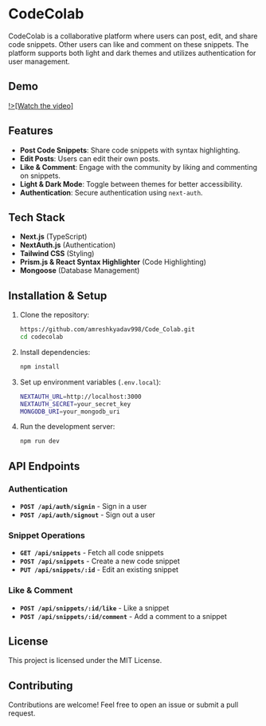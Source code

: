 # CodeColab

CodeColab is a collaborative platform where users can post, edit, and share code snippets. Other users can like and comment on these snippets. The platform supports both light and dark themes and utilizes authentication for user management.


## Demo
[!>[Watch the video]](https://drive.google.com/file/d/1ND4r0Maf9xmxlZ5jJg9PLnYV17wCfE9E/view?usp=drive_link)
## Features
- **Post Code Snippets**: Share code snippets with syntax highlighting.
- **Edit Posts**: Users can edit their own posts.
- **Like & Comment**: Engage with the community by liking and commenting on snippets.
- **Light & Dark Mode**: Toggle between themes for better accessibility.
- **Authentication**: Secure authentication using `next-auth`.

## Tech Stack
- **Next.js** (TypeScript)
- **NextAuth.js** (Authentication)
- **Tailwind CSS** (Styling)
- **Prism.js & React Syntax Highlighter** (Code Highlighting)
- **Mongoose** (Database Management)

## Installation & Setup
1. Clone the repository:
   ```sh
   https://github.com/amreshkyadav998/Code_Colab.git
   cd codecolab
   ```
2. Install dependencies:
   ```sh
   npm install
   ```
3. Set up environment variables (`.env.local`):
   ```sh
   NEXTAUTH_URL=http://localhost:3000
   NEXTAUTH_SECRET=your_secret_key
   MONGODB_URI=your_mongodb_uri
   ```
4. Run the development server:
   ```sh
   npm run dev
   ```

## API Endpoints
### Authentication
- **`POST /api/auth/signin`** - Sign in a user
- **`POST /api/auth/signout`** - Sign out a user

### Snippet Operations
- **`GET /api/snippets`** - Fetch all code snippets
- **`POST /api/snippets`** - Create a new code snippet
- **`PUT /api/snippets/:id`** - Edit an existing snippet

### Like & Comment
- **`POST /api/snippets/:id/like`** - Like a snippet
- **`POST /api/snippets/:id/comment`** - Add a comment to a snippet


## License
This project is licensed under the MIT License.

## Contributing
Contributions are welcome! Feel free to open an issue or submit a pull request.

